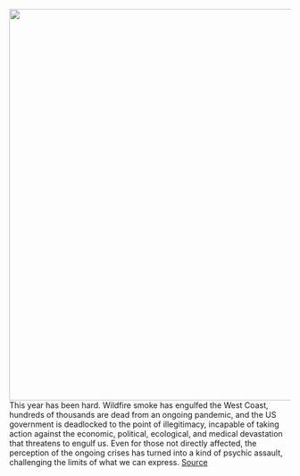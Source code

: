 <img src='https://cdn.vox-cdn.com/thumbor/Y2SevYGz_66InWMcRubIOw7DJIQ=/0x0:1488x870/1200x800/filters:focal(602x327:840x565)/cdn.vox-cdn.com/uploads/chorus_image/image/67445049/Screen_Shot_2020_09_21_at_2.13.36_PM.0.png' width='700px' /><br/>
This year has been hard. Wildfire smoke has engulfed the West Coast, hundreds of thousands are dead from an ongoing pandemic, and the US government is deadlocked to the point of illegitimacy, incapable of taking action against the economic, political, ecological, and medical devastation that threatens to engulf us. Even for those not directly affected, the perception of the ongoing crises has turned into a kind of psychic assault, challenging the limits of what we can express.
<a href='https://www.theverge.com/2020/9/21/21449490/new-emoji-spiral-eyes-beard-exhaling-anguish-psychic-pain'> Source <a/>